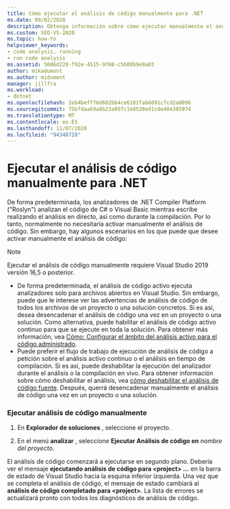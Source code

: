```yaml
---
title: Cómo ejecutar el análisis de código manualmente para .NET
ms.date: 09/02/2020
description: Obtenga información sobre cómo ejecutar manualmente el análisis de código en la versión 16,5 de Visual Studio 2019 o versiones posteriores. Vea cómo ejecutar analizadores de Roslyn en código C# o Visual Basic.
ms.custom: SEO-VS-2020
ms.topic: how-to
helpviewer_keywords:
- code analysis, running
- run code analysis
ms.assetid: 5086d228-f92e-4515-9708-c5b89b9e9a03
author: mikadumont
ms.author: midumont
manager: jillfra
ms.workload:
- dotnet
ms.openlocfilehash: 2eb4beff76d602bb4ce6182fab6091c7cd2a0096
ms.sourcegitcommit: 75bfdaab9a8b23a097c1e8538ed1cde404305974
ms.translationtype: MT
ms.contentlocale: es-ES
ms.lasthandoff: 11/07/2020
ms.locfileid: "94348728"
---
```

# <a name="run-code-analysis-manually-for-net"></a>Ejecutar el análisis de código manualmente para .NET
De forma predeterminada, los analizadores de .NET Compiler Platform ("Roslyn") analizan el código de C# o Visual Basic mientras escribe realizando el análisis en directo, así como durante la compilación. Por lo tanto, normalmente no necesitaría activar manualmente el análisis de código. Sin embargo, hay algunos escenarios en los que puede que desee activar manualmente el análisis de código:

> [!NOTE]
> Ejecutar el análisis de código manualmente requiere Visual Studio 2019 versión 16,5 o posterior.

- De forma predeterminada, el análisis de código activo ejecuta analizadores solo para archivos abiertos en Visual Studio. Sin embargo, puede que le interese ver las advertencias de análisis de código de todos los archivos de un proyecto o una solución concretos. Si es así, desea desencadenar el análisis de código una vez en un proyecto o una solución. Como alternativa, puede habilitar el análisis de código activo continuo para que se ejecute en toda la solución. Para obtener más información, vea [Cómo: Configurar el ámbito del análisis activo para el código administrado](./configure-live-code-analysis-scope-managed-code.md).
- Puede preferir el flujo de trabajo de ejecución de análisis de código a petición sobre el análisis activo continuo o el análisis en tiempo de compilación. Si es así, puede deshabilitar la ejecución del analizador durante el análisis o la compilación en vivo. Para obtener información sobre cómo deshabilitar el análisis, vea [cómo deshabilitar el análisis de código fuente](disable-code-analysis.md). Después, querrá desencadenar manualmente el análisis de código una vez en un proyecto o una solución.

### <a name="run-code-analysis-manually"></a>Ejecutar análisis de código manualmente

1. En **Explorador de soluciones** , seleccione el proyecto.

2. En el menú **analizar** , seleccione **Ejecutar Análisis de código en** *nombre del proyecto*.

El análisis de código comenzará a ejecutarse en segundo plano. Debería ver el mensaje **ejecutando análisis de código para \<project> ...** en la barra de estado de Visual Studio hacia la esquina inferior izquierda. Una vez que se completa el análisis de código, el mensaje de estado cambiará al **análisis de código completado para \<project>**. La lista de errores se actualizará pronto con todos los diagnósticos de análisis de código.
